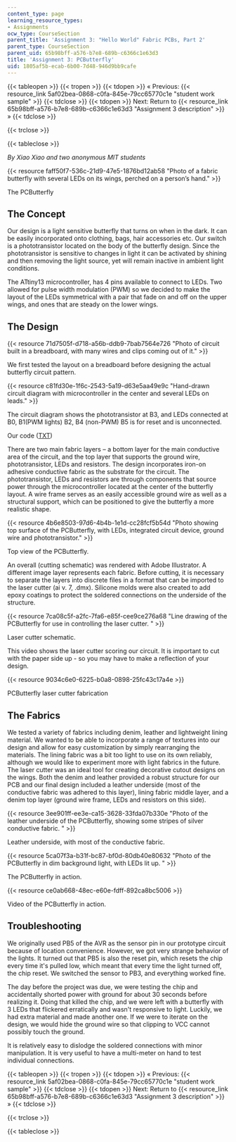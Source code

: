 ```yaml
---
content_type: page
learning_resource_types:
- Assignments
ocw_type: CourseSection
parent_title: 'Assignment 3: "Hello World" Fabric PCBs, Part 2'
parent_type: CourseSection
parent_uid: 65b98bff-a576-b7e8-689b-c6366c1e63d3
title: 'Assignment 3: PCButterfly'
uid: 1805af5b-ecab-6b00-7d48-946d9bb9cafe
---
```


{{< tableopen >}}
{{< tropen >}}
{{< tdopen >}}
« Previous: {{< resource_link 5af02bea-0868-c0fa-845e-79cc65770c1e "student work sample" >}}
{{< tdclose >}}
{{< tdopen >}}
Next: Return to {{< resource_link 65b98bff-a576-b7e8-689b-c6366c1e63d3 "Assignment 3 description" >}} »
{{< tdclose >}}

{{< trclose >}}

{{< tableclose >}}

_By Xiao Xiao and two anonymous MIT students_

{{< resource faff50f7-536c-21d9-47e5-1876bd12ab58 "Photo of a fabric butterfly with several LEDs on its wings, perched on a person’s hand." >}}

The PCButterfly

The Concept
-----------

Our design is a light sensitive butterfly that turns on when in the dark. It can be easily incorporated onto clothing, bags, hair accessories etc. Our switch is a phototransistor located on the body of the butterfly design. Since the phototransistor is sensitive to changes in light it can be activated by shining and then removing the light source, yet will remain inactive in ambient light conditions.

The ATtiny13 microcontroller, has 4 pins available to connect to LEDs. Two allowed for pulse width modulation (PWM) so we decided to make the layout of the LEDs symmetrical with a pair that fade on and off on the upper wings, and ones that are steady on the lower wings.

The Design
----------

{{< resource 71d7505f-d718-a56b-ddb9-7bab7564e726 "Photo of circuit built in a breadboard, with many wires and clips coming out of it." >}}

We first tested the layout on a breadboard before designing the actual butterfly circuit pattern.

{{< resource c81fd30e-1f6c-2543-5a19-d63e5aa49e9c "Hand-drawn circuit diagram with microcontroller in the center and several LEDs on leads." >}}

The circuit diagram shows the phototransistor at B3, and LEDs connected at B0, B1(PWM lights) B2, B4 (non-PWM) B5 is for reset and is unconnected.

Our code ([TXT](/courses/media-arts-and-sciences/mas-962-special-topics-new-textiles-spring-2010/assignments-and-projects/fabric-pcbs-part-2/assignment-3-pcbutterfly/butterfly_code.txt))

There are two main fabric layers – a bottom layer for the main conductive area of the circuit, and the top layer that supports the ground wire, phototransistor, LEDs and resistors. The design incorporates iron-on adhesive conductive fabric as the substrate for the circuit. The phototransistor, LEDs and resistors are through components that source power through the microcontroller located at the center of the butterfly layout. A wire frame serves as an easily accessible ground wire as well as a structural support, which can be positioned to give the butterfly a more realistic shape.

{{< resource 4b6e8503-97d6-4b4b-1e1d-cc28fcf5b54d "Photo showing top surface of the PCButterfly, with LEDs, integrated circuit device, ground wire and phototransistor." >}}

Top view of the PCButterfly.

An overall (cutting schematic) was rendered with Adobe Illustrator. A different image layer represents each fabric. Before cutting, it is necessary to separate the layers into discrete files in a format that can be imported to the laser cutter (ai v. 7, .dmx). Silicone molds were also created to add epoxy coatings to protect the soldered connections on the underside of the structure.

{{< resource 7ca08c5f-a2fc-7fa6-e85f-cee9ce276a68 "Line drawing of the PCButterfly for use in controlling the laser cutter. " >}}

Laser cutter schematic.

This video shows the laser cutter scoring our circuit. It is important to cut with the paper side up - so you may have to make a reflection of your design.

{{< resource 9034c6e0-6225-b0a8-0898-25fc43c17a4e >}}

PCButterfly laser cutter fabrication

The Fabrics
-----------

We tested a variety of fabrics including denim, leather and lightweight lining material. We wanted to be able to incorporate a range of textures into our design and allow for easy customization by simply rearranging the materials. The lining fabric was a bit too light to use on its own reliably, although we would like to experiment more with light fabrics in the future. The laser cutter was an ideal tool for creating decorative cutout designs on the wings. Both the denim and leather provided a robust structure for our PCB and our final design included a leather underside (most of the conductive fabric was adhered to this layer), lining fabric middle layer, and a denim top layer (ground wire frame, LEDs and resistors on this side).

{{< resource 3ee901ff-ee3e-ca15-3628-33fda07b330e "Photo of the leather underside of the PCButterfly, showing some stripes of silver conductive fabric. " >}}

Leather underside, with most of the conductive fabric.

{{< resource 5ca07f3a-b31f-bc87-bf0d-80db40e80632 "Photo of the PCButterfly in dim background light, with LEDs lit up. " >}}

The PCButterfly in action.

{{< resource ce0ab668-48ec-e60e-fdff-892ca8bc5006 >}}

Video of the PCButterfly in action.

Troubleshooting
---------------

We originally used PB5 of the AVR as the sensor pin in our prototype circuit because of location convenience. However, we got very strange behavior of the lights. It turned out that PB5 is also the reset pin, which resets the chip every time it's pulled low, which meant that every time the light turned off, the chip reset. We switched the sensor to PB3, and everything worked fine.

The day before the project was due, we were testing the chip and accidentally shorted power with ground for about 30 seconds before realizing it. Doing that killed the chip, and we were left with a butterfly with 3 LEDs that flickered erratically and wasn't responsive to light. Luckily, we had extra material and made another one. If we were to iterate on the design, we would hide the ground wire so that clipping to VCC cannot possibly touch the ground.

It is relatively easy to dislodge the soldered connections with minor manipulation. It is very useful to have a multi-meter on hand to test individual connections.

{{< tableopen >}}
{{< tropen >}}
{{< tdopen >}}
« Previous: {{< resource_link 5af02bea-0868-c0fa-845e-79cc65770c1e "student work sample" >}}
{{< tdclose >}}
{{< tdopen >}}
Next: Return to {{< resource_link 65b98bff-a576-b7e8-689b-c6366c1e63d3 "Assignment 3 description" >}} »
{{< tdclose >}}

{{< trclose >}}

{{< tableclose >}}